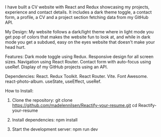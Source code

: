 I have built a CV website with React and Redux showcasing my projects, experience and contact details. It includes a dark theme toggle, a contact form, a profile, a CV and a project section fetching data from my GitHub API.

My Design:
My website follows a dark/light theme where in light mode you get pop of colors that makes the website fun to look at, and while in dark mode you get a subdued, easy on the eyes website that doesn't make your head hurt.



Features:
Dark mode toggle using Redux.
Responsive design for all screen sizes.
Navigation using React Router.
Contact form with auto-focus using useRef.
Display of my GitHub projects using an API.

Dependencies:
React.
Redux Toolkit.
React Router.
Vite.
Font Awesome.
react-photo-album.
useState, useEffect, useRef.





How to Install:

1. Clone the repository:
  git clone https://github.com/madelennilsen/Reactify-your-resume.git
  cd Reactify-your-resume

2. Install dependencies:
   npm install

3. Start the development server:
   npm run dev
